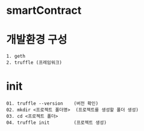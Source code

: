 # smartContract

# 개발환경 구성
    1. geth 
    2. truffle (프레임워크)




# init 
    01. truffle --version    (버전 확인)
    02. mkdir <프로젝트 폴더명>  (프로젝트를 생성할 폴더 생성)
    03. cd <프로젝트 폴더>
    04. truffle init         (프로젝트 생성) 

